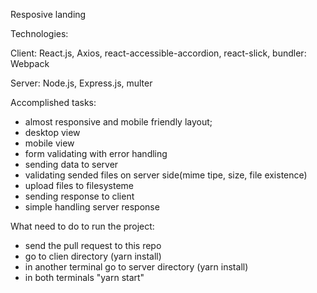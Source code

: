 Resposive landing 

Technologies: 

Client: React.js, Axios, react-accessible-accordion, react-slick, bundler: Webpack


Server: Node.js, Express.js, multer


Accomplished tasks:
 - almost responsive and mobile friendly layout;
 - desktop view
 - mobile view
 - form validating with error handling
 - sending data to server
 - validating sended files on server side(mime tipe, size, file existence)
 - upload files to filesysteme
 - sending response to client
 - simple handling server response 

What need to do to run the project:
- send the pull request to this repo
- go to clien directory (yarn install)
- in another terminal go to server directory (yarn install)
- in both terminals "yarn start"
